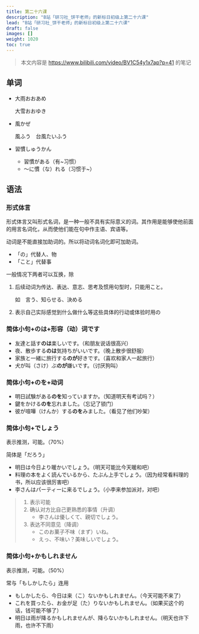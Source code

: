 ```yaml
---
title: 第二十六课
description: "B站「研习社_饼干老师」的新标日初级上第二十六课"
lead: "B站「研习社_饼干老师」的新标日初级上第二十六课"
draft: false
images: []
weight: 1020
toc: true
---
```


> 本文内容是 https://www.bilibili.com/video/BV1C54y1x7ap?p=41 的笔记

## 单词

- 大雨おおあめ

  大雪おおゆき

- 風かぜ

  風ふう　台風たいふう

- 習慣しゅうかん

  - 習慣がある（有~习惯）
  - ～に慣（な）れる（习惯于~）


## 语法

### 形式体言

形式体言又叫形式名词，是一种一般不具有实际意义的词。其作用是能够使他前面的用言名词化，从而使他们能在句中作主语、宾语等。

动词是不能直接加助词的。所以将动词名词化即可加助词。

- 「の」代替人、物
- 「こと」代替事

一般情况下两者可以互换，除

1. 后续动词为传达、表达、意志、思考及惯用句型时，只能用こと。

   如　言う、知らせる、決める

2. 表示自己实际感觉到什么做什么等这些具体的行动或体验时用の

### 简体小句+のは+形容（动）词です

- 友達と話す**のは**楽しいです。（和朋友说话很高兴）
- 夜、散歩する**のは**気持ちがいいです。（晚上散步很舒服）
- 家族と一緒に旅行する**のが**好きです。（喜欢和家人一起旅行）
- 犬が叫（さけ）ぶ**のが**嫌いです。（讨厌狗叫）

### 简体小句+のを+动词

- 明日試験がある**のを**知っていますか。（知道明天有考试吗？）
- 鍵をかける**のを**忘れました。（忘记了锁门）
- 彼が喧嘩（けんか）する**のを**みました。（看见了他们吵架）

### 简体小句+でしょう

表示推测，可能。（70%）

简体是「だろう」

- 明日は今日より暖かいでしょう。（明天可能比今天暖和吧）
- 料理の本をよく読んでいるから、たぶん上手でしょう。（因为经常看料理的书，所以应该很厉害吧）
- 李さんはパーティーに来るでしょう。（小李来参加派对，对吧）

> 1. 表示可能
> 2. 确认对方比自己更熟悉的事情（升调）
>    - 李さんは優しくて、親切でしょう。
> 3. 表达不同意见（降调）
>    - このお菓子不味（まず）いね。
>    - えっ、不味い？美味しいでしょう。

### 简体小句+かもしれません

表示推测，可能。（50%）

常与「もしかしたら」连用

- もしかしたら、今日は来（こ）ないかもしれません。（今天可能不来了）
- これを買ったら、お金が足（た）りないかもしれません。（如果买这个的话，钱可能不够了）
- 明日は雨が降るかもしれませんが、降らないかもしれません。（明天也许下雨，也许不下雨）
